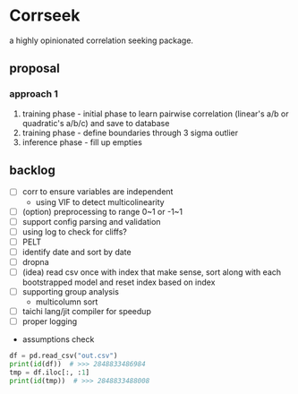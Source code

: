 # Corrseek

a highly opinionated correlation seeking package.

## proposal

### approach 1

1. training phase - initial phase to learn pairwise correlation (linear's a/b or quadratic's a/b/c) and save to database
2. training phase - define boundaries through 3 sigma outlier
3. inference phase - fill up empties

## backlog

- [ ] corr to ensure variables are independent
  - using VIF to detect multicolinearity
- [ ] (option) preprocessing to range 0\~1 or -1\~1
- [ ] support config parsing and validation
- [ ] using log to check for cliffs?
- [ ] PELT
- [ ] identify date and sort by date
- [ ] dropna
- [ ] (idea) read csv once with index that make sense, sort along with each bootstrapped model and reset index based on index
- [ ] supporting group analysis
  - multicolumn sort
- [ ] taichi lang/jit compiler for speedup
- [ ] proper logging
- assumptions check

```python
df = pd.read_csv("out.csv")
print(id(df))  # >>> 2848833486984
tmp = df.iloc[:, :1]
print(id(tmp))  # >>> 2848833488008
```